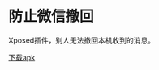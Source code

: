 # 防止微信撤回
Xposed插件，别人无法撤回本机收到的消息。

[下载apk](https://github.com/bin456789/NoWechatRevoke/blob/master/apk-output/NoWechatRevoke.apk?raw=true)